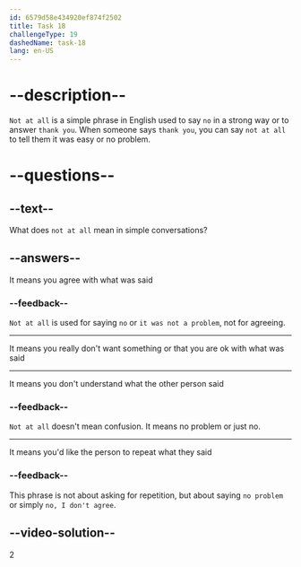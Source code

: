 ```yaml
---
id: 6579d58e434920ef874f2502
title: Task 18
challengeType: 19
dashedName: task-18
lang: en-US
---
```


# --description--

`Not at all` is a simple phrase in English used to say `no` in a strong way or to answer `thank you`. When someone says `thank you`, you can say `not at all` to tell them it was easy or no problem.

# --questions--

## --text--

What does `not at all` mean in simple conversations?

## --answers--

It means you agree with what was said

### --feedback--

`Not at all` is used for saying `no` or `it was not a problem`, not for agreeing.

---

It means you really don't want something or that you are ok with what was said

---

It means you don't understand what the other person said

### --feedback--

`Not at all` doesn't mean confusion. It means no problem or just no.

---

It means you'd like the person to repeat what they said

### --feedback--

This phrase is not about asking for repetition, but about saying `no problem` or simply `no, I don't agree`.

## --video-solution--

2
